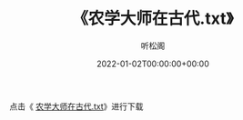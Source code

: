 ﻿---
title:  《农学大师在古代.txt》
date:   2022-01-02T00:00:00+00:00
author: 听松阁
layout: post
permalink: /农学大师在古代/
categories: 小说
tags: [小说]
---

点击《 [农学大师在古代.txt](http://img.660000.xyz/bookstukust/book/bntxt/10/农学大师在古代.txt)》进行下载